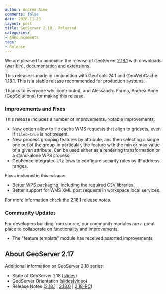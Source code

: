 ```yaml
---
author: Andrea Aime
comments: false
date: 2020-11-23
layout: post
title: GeoServer 2.18.1 Released
categories:
- Announcements
tags:
- Release
---
```



We are pleased to announce the release of GeoServer [2.18.1](http://geoserver.org/release/2.18.1/) with downloads ([war](https://sourceforge.net/projects/geoserver/files/GeoServer/2.18.1/geoserver-2.18.1-war.zip/download)|[bin](https://sourceforge.net/projects/geoserver/files/GeoServer/2.18.1/geoserver-2.18.1-bin.zip/download)), [documentation](https://sourceforge.net/projects/geoserver/files/GeoServer/2.18.1/geoserver-2.18.1-htmldoc.zip/download) and [extensions](https://sourceforge.net/projects/geoserver/files/GeoServer/2.18.1/extensions/).



This release is made in conjunction with GeoTools 24.1 and GeoWebCache 1.18.1. This is a stable release recommended for production systems.


Thanks to everyone who contributed, and Alessandro Parma, Andrea Aime (GeoSolutions) for making this release.



### Improvements and Fixes

This release includes a number of improvements. Notable improvements:


  * New option allow to tile cache WMS requests that align to gridsets, even if ``tiled=true`` is not present.
  * New process grouping features by attribute, and then selecting a single one out of the group, in particular, the feature with the min or max value of a given attribute. Can be used either as a rendering transformation or a stand-alone WPS process.
  * GeoFence integrated UI allows to configure security rules by IP address ranges.

Fixes included in this release:

  * Better WPS packaging, including the required CSV libraries.
  * Better support for WMS XML post requests in workspace local services.


For more information check the [2.18.1](https://osgeo-org.atlassian.net/secure/ReleaseNote.jspa?projectId=10000&version=16800) release notes.


### Community Updates

For developers building from source, our community modules are a great place to collaborate on functionality and improvements.


  * The "feature template" module has received assorted improvements


## About GeoServer 2.17


Additional information on GeoServer 2.18 series:
  
  * State of GeoServer 2.18 ([slides](https://docs.google.com/presentation/d/1Q0pHRUcvucAuHDeZPoeDJG4UY5izwbqo8ZawUdk9xYM/edit?usp=sharing))
  * GeoServer Orientation
  ([slides](https://t.co/fvBTLMia6f?amp=1)|[video](https://youtu.be/bdkk5eVR674))
  * Release Notes
  ([2.18.1](https://osgeo-org.atlassian.net/secure/ReleaseNote.jspa?projectId=10000&version=16800)
  | [2.18.0](https://osgeo-org.atlassian.net/secure/ReleaseNote.jspa?projectId=10000&version=16796)
  | [2.18-RC](https://osgeo-org.atlassian.net/secure/ReleaseNote.jspa?projectId=10000&version=16783))


